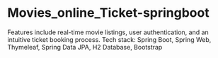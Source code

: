 # Movies_online_Ticket-springboot
Features include real-time movie listings, user authentication, and an intuitive ticket booking process. Tech stack: Spring Boot, Spring Web, Thymeleaf, Spring Data JPA, H2 Database, Bootstrap

